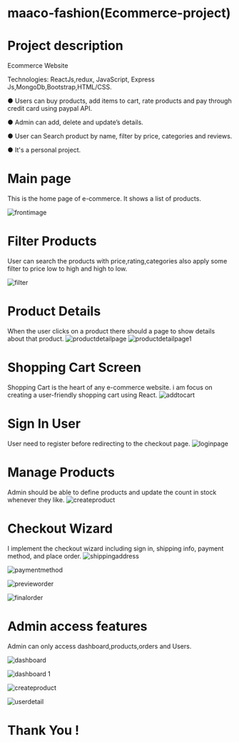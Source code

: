 # maaco-fashion(Ecommerce-project)

# Project description 

Ecommerce Website

Technologies: ReactJs,redux, JavaScript, Express Js,MongoDb,Bootstrap,HTML/CSS.

● Users can buy products, add items to cart, rate products and pay through credit card using paypal API.

● Admin can add, delete and update’s details.

● User can Search product by name, filter by price, categories and reviews.

● It's a personal project.

# Main page
This is the home page of e-commerce. It shows a list of products.

![frontimage](https://user-images.githubusercontent.com/107112448/186491050-99431c7d-2189-417b-a5bc-7abddafd65a4.png)

# Filter Products
User can search the products with price,rating,categories also apply some filter to  price low to high and high to low.

![filter](https://user-images.githubusercontent.com/107112448/186498679-b9b1bf49-76e2-438b-a4ce-055c9425468f.png)


# Product Details
When the user clicks on a product there should a page to show details about that product.
![productdetailpage](https://user-images.githubusercontent.com/107112448/186490397-9f7b70bf-f88c-4c8b-9008-484d184de4ff.png)
![productdetailpage1](https://user-images.githubusercontent.com/107112448/186490409-1274a543-c281-4ab7-b744-4155c7a14d9f.png)

#  Shopping Cart Screen
Shopping Cart is the heart of any e-commerce website. i am focus on creating a user-friendly shopping cart using React.
![addtocart](https://user-images.githubusercontent.com/107112448/186492040-fae2899f-9b08-421f-b717-436cfa0dfe23.png)

# Sign In User
User need to register before redirecting to the checkout page.
![loginpage](https://user-images.githubusercontent.com/107112448/186492367-fa499931-5dca-4e17-917e-781908f94f49.png)

# Manage Products
Admin should be able to define products and update the count in stock whenever they like. 
![createproduct](https://user-images.githubusercontent.com/107112448/186492684-3eec9a04-5adb-4071-b4c0-32e3e668688c.png)

# Checkout Wizard
I implement the checkout wizard including sign in, shipping info, payment method, and place order.
![shippingaddress](https://user-images.githubusercontent.com/107112448/186493231-3684b885-232c-41ce-9769-ca13132210f8.png)

![paymentmethod](https://user-images.githubusercontent.com/107112448/186493389-74345ee8-49c8-4758-ba4e-e71224ec508a.png)

![previeworder](https://user-images.githubusercontent.com/107112448/186494220-e09ea6d7-74df-4449-8d3a-8445b2d6c40a.png)

![finalorder](https://user-images.githubusercontent.com/107112448/186494311-778c6f22-2328-4a2c-81a9-c10827a45658.png)

# Admin access features
Admin can only access dashboard,products,orders and Users.


![dashboard](https://user-images.githubusercontent.com/107112448/186496579-372c0ec2-52de-484c-9cb8-863368cc0693.png)


![dashboard 1](https://user-images.githubusercontent.com/107112448/186496607-8cfccae8-1d99-4b28-9f5c-7dfddf8cd5e7.png)


![createproduct](https://user-images.githubusercontent.com/107112448/186496875-ec1242d9-0c42-4c68-93ee-eeb053e4ef0c.png)


![userdetail](https://user-images.githubusercontent.com/107112448/186496955-8dd9ba14-6d51-46c7-a104-69fe0c865466.png)

# Thank You !

